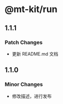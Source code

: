 # @mt-kit/run

## 1.1.1

### Patch Changes

- 更新 README.md 文档

## 1.1.0

### Minor Changes

- 修改描述，进行发布
